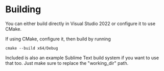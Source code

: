 # Building
You can either build directly in Visual Studio 2022 or configure it to use CMake.

If using CMake, configure it, then build by running
```
cmake --build x64/Debug
```

Included is also an example Sublime Text build system if you want to use that too. Just make sure to replace the "working_dir" path.
